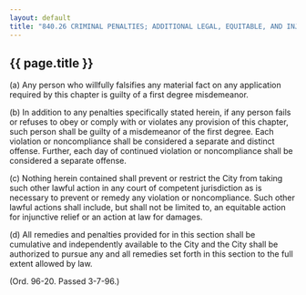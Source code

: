 ---
layout: default 
title: "840.26 CRIMINAL PENALTIES; ADDITIONAL LEGAL, EQUITABLE, AND INJUNCTIVE RELIEF."---

{{ page.title }}
----------------

​(a) Any person who willfully falsifies any material fact on any
application required by this chapter is guilty of a first degree
misdemeanor.

​(b) In addition to any penalties specifically stated herein, if any
person fails or refuses to obey or comply with or violates any provision
of this chapter, such person shall be guilty of a misdemeanor of the
first degree. Each violation or noncompliance shall be considered a
separate and distinct offense. Further, each day of continued violation
or noncompliance shall be considered a separate offense.

​(c) Nothing herein contained shall prevent or restrict the City from
taking such other lawful action in any court of competent jurisdiction
as is necessary to prevent or remedy any violation or noncompliance.
Such other lawful actions shall include, but shall not be limited to, an
equitable action for injunctive relief or an action at law for damages.

​(d) All remedies and penalties provided for in this section shall be
cumulative and independently available to the City and the City shall be
authorized to pursue any and all remedies set forth in this section to
the full extent allowed by law.

(Ord. 96-20. Passed 3-7-96.)
